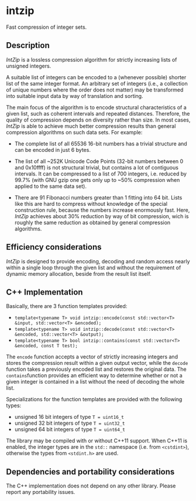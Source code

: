 # intzip
Fast compression of integer sets.

## Description

_IntZip_ is a lossless compression algorithm for strictly increasing lists of unsigned integers.

A suitable list of integers can be encoded to a (whenever possible) shorter list of the same integer format. An arbitrary set of integers (i.e., a collection of unique numbers where the order does not matter) may be transformed into suitable input data by way of translation and sorting.

The main focus of the algorithm is to encode structural characteristics of a given list, such as coherent intervals and repeated distances. Therefore, the quality of compression depends on diversity rather than size. In most cases, _IntZip_ is able to achieve much better compression results than general compression algorithms on such data sets. For example:

* The complete list of all 65536 16-bit numbers has a trivial structure and can be encoded in just 6 bytes.

* The list of all ~252K Unicode Code Points (32-bit numbers between 0 and 0x10ffff) is not structural trivial, but contains a lot of contiguous intervals. It can be compressed to a list of 700 integers, i.e. reduced by 99.7% (with GNU gzip one gets only up to ~50% compression when applied to the same data set).

* There are 91 Fibonacci numbers greater than 1 fitting into 64 bit. Lists like this are hard to compress without knowledge of the special construction rule, because the numbers increase enormously fast. Here, _IntZip_ achieves about 30% reduction by way of bit compression, wich is roughly the same reduction as obtained by general compression algorithms.

## Efficiency considerations

_IntZip_ is designed to provide encoding, decoding and random access nearly within a single loop through the given list and without the requirement of dynamic memory allocation, beside from the result list itself.

## C++ Implementation

Basically, there are 3 function templates provided:

* `template<typename T> void intzip::encode(const std::vector<T> &input, std::vector<T> &encoded);`
* `template<typename T> void intzip::decode(const std::vector<T> &encoded, std::vector<T> &output);`
* `template<typename T> bool intzip::contains(const std::vector<T> &encoded, const T test);`

The `encode` function accepts a vector of strictly increasing integers and stores the compression result within a given output vector, while the `decode` function takes a previously encoded list and restores the original data. The `contains`function provides an efficient way to determine whether or not a given integer is contained in a list without the need of decoding the whole list.

Specializations for the function templates are provided with the following types:

* unsigned 16 bit integers of type `T = uint16_t`
* unsigned 32 bit integers of type `T = uint32_t`
* unsigned 64 bit integers of type `T = uint64_t`

The library may be compiled with or without C++11 support. When C++11 is enabled, the integer types are in the `std::` namespace (i.e. from `<cstdint>`), otherwise the types from `<stdint.h>` are used.

## Dependencies and portability considerations

The C++ implementation does not depend on any other library. Please report any portability issues.



